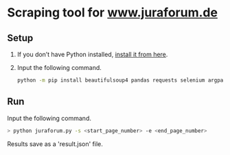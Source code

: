 # Scraping tool for www.juraforum.de

## Setup

1. If you don’t have Python installed, [install it from here](https://www.python.org/downloads/).

2. Input the following command.

   ```bash
   python -m pip install beautifulsoup4 pandas requests selenium argparse
   ```

## Run

   Input the following command.

   ```bash
   > python juraforum.py -s <start_page_number> -e <end_page_number>
   ```

   Results save as a 'result.json' file.